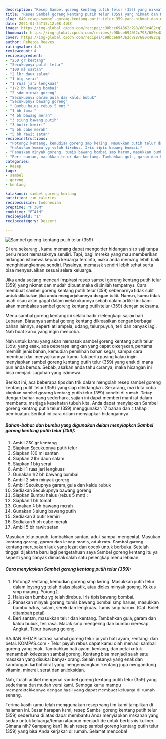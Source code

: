 ```yaml
---
description: "Resep Sambel goreng kentang putih telur (359) yang nikmat dan Mudah Dibuat"
title: "Resep Sambel goreng kentang putih telur (359) yang nikmat dan Mudah Dibuat"
slug: 649-resep-sambel-goreng-kentang-putih-telur-359-yang-nikmat-dan-mudah-dibuat
date: 2021-03-24T15:12:08.410Z
image: https://img-global.cpcdn.com/recipes/c98bce694362c798/680x482cq70/sambel-goreng-kentang-putih-telur-359-foto-resep-utama.jpg
thumbnail: https://img-global.cpcdn.com/recipes/c98bce694362c798/680x482cq70/sambel-goreng-kentang-putih-telur-359-foto-resep-utama.jpg
cover: https://img-global.cpcdn.com/recipes/c98bce694362c798/680x482cq70/sambel-goreng-kentang-putih-telur-359-foto-resep-utama.jpg
author: Rebecca Reeves
ratingvalue: 4.6
reviewcount: 4
recipeingredient:
- "250 gr kentang"
- "Secukupnya putih telur"
- "100 ml santan"
- "2 lbr daun salam"
- "1 btg serai"
- "1 ruas jari lengkuas"
- "1/2 bh bawang bombai"
- "2 sdm minyak goreng"
- "Secukupnya garam gula dan kaldu bubuk"
- "Secukupnya bawang goreng"
- " Bumbu halus rebus 5 mnt "
- "1 bh tomat"
- "4 bh bawang merah"
- "3 siung bawang putih"
- "3 butir kemiri"
- "5 bh cabe merah"
- "5 bh rawit setan"
recipeinstructions:
- "Potong2 kentang, kemudian goreng smp kering. Masukkan putih telur dalam loyang yg telah dialas plastik, atau dioles minyak goreng. Kukus smp matang. Potong2."
- "Haluskan bumbu yg telah direbus. Iris tipis bawang bombai."
- "Panaskan minyak goreng, tumis bawang bombai smp harum, masukkan bumbu halus, salam, sereh dan lengkuas. Tumis smp harum. (Cat. Boleh ditambah petai)"
- "Beri santan, masukkan telur dan kentang. Tambahkan gula, garam dan kaldu bubuk, tes rasa. Masak smp mengering dan bumbu meresap. Angkat. Tabur bawang goreng."
categories:
- Resep
tags:
- sambel
- goreng
- kentang

katakunci: sambel goreng kentang 
nutrition: 256 calories
recipecuisine: Indonesian
preptime: "PT38M"
cooktime: "PT41M"
recipeyield: "1"
recipecategory: Dessert

---
```



![Sambel goreng kentang putih telur (359)](https://img-global.cpcdn.com/recipes/c98bce694362c798/680x482cq70/sambel-goreng-kentang-putih-telur-359-foto-resep-utama.jpg)

Di era  sekarang , kamu memang dapat mengorder hidangan siap saji tanpa perlu repot memasaknya sendiri. Tapi, bagi mereka yang mau memberikan hidangan istimewa kepada keluarga tercinta, maka anda memang lebih baik menghidangkannya sendiri. Pasalnya, memasak sendiri lebih sehat serta bisa menyesuaikan sesuai selera keluarga.

Jika anda sedang mencari inspirasi resep sambel goreng kentang putih telur (359) yang nikmat dan mudah dibuat,maka di sinilah tempatnya. Cara membuat sambel goreng kentang putih telur (359)  sebenarnya tidak sulit untuk dilakukan jika anda mengerjakannya dengan teliti. Namun, kamu tidak usah risau akan gagal dalam melakukannya 
sebab dalam artikel ini kami akan membahas sambel goreng kentang putih telur (359) dengan seksama.  

Menu sambal goreng kentang ini selalu hadir melengkapi sajian hari Lebaran. Biasanya sambal goreng kentang dikreasikan dengan berbagai bahan lainnya, seperti ati ampela, udang, telur puyuh, teri dan banyak lagi. Nah buat kamu yang ingin mencoba.

Nah untuk kamu yang akan memasak sambel goreng kentang putih telur (359) yang enak, ada beberapa langkah yang dapat dikerjakan, pertama memilih jenis bahan, kemudian pemilihan bahan segar, sampai cara membuat dan menyajikannya. kamu Tak perlu pusing kalau ingin menyiapkan sambel goreng kentang putih telur (359) yang enak di mana pun anda berada. Sebab, asalkan anda  tahu caranya, maka hidangan ini bisa menjadi suguhan yang istimewa.

Berikut ini, ada beberapa tips dan trik dalam mengolah resep sambel goreng kentang putih telur (359) yang siap dihidangkan. Sekarang, mari kita coba siapkan sambel goreng kentang putih telur (359) sendiri di rumah. Tetap dengan bahan yang sederhana, sajian ini dapat memberi manfaat dalam membantu menjaga kesehatan tubuh kita. Anda dapat menyiapkan Sambel goreng kentang putih telur (359) menggunakan 17 bahan dan 4 tahap pembuatan. Berikut ini cara dalam menyiapkan hidangannya.

<!--inarticleads1-->

##### Bahan-bahan dan bumbu yang digunakan dalam menyiapkan Sambel goreng kentang putih telur (359):

1. Ambil 250 gr kentang
1. Siapkan Secukupnya putih telur
1. Siapkan 100 ml santan
1. Siapkan 2 lbr daun salam
1. Siapkan 1 btg serai
1. Ambil 1 ruas jari lengkuas
1. Gunakan 1/2 bh bawang bombai
1. Ambil 2 sdm minyak goreng
1. Ambil Secukupnya garam, gula dan kaldu bubuk
1. Sediakan Secukupnya bawang goreng
1. Siapkan  Bumbu halus (rebus 5 mnt) :
1. Siapkan 1 bh tomat
1. Gunakan 4 bh bawang merah
1. Gunakan 3 siung bawang putih
1. Sediakan 3 butir kemiri
1. Sediakan 5 bh cabe merah
1. Ambil 5 bh rawit setan


Masukan telur puyuh, tambahkan santan, aduk sampai mengental. Masukan kentang goreng, garam dan kecap manis, aduk rata. Sambal goreng kentang merupakan lauk yang lezat dan cocok untuk berbuka. Setelah tinggal dijakarta baru lagi pengetahuan saya Sambel goreng kentang itu ya seperti yang banyak dimasak salah satu pelengkap menu lebaran. 

<!--inarticleads2-->

##### Cara menyiapkan Sambel goreng kentang putih telur (359):

1. Potong2 kentang, kemudian goreng smp kering. Masukkan putih telur dalam loyang yg telah dialas plastik, atau dioles minyak goreng. Kukus smp matang. Potong2.
1. Haluskan bumbu yg telah direbus. Iris tipis bawang bombai.
1. Panaskan minyak goreng, tumis bawang bombai smp harum, masukkan bumbu halus, salam, sereh dan lengkuas. Tumis smp harum. (Cat. Boleh ditambah petai)
1. Beri santan, masukkan telur dan kentang. Tambahkan gula, garam dan kaldu bubuk, tes rasa. Masak smp mengering dan bumbu meresap. Angkat. Tabur bawang goreng.


SAJIAN SEDAPIlustrasi sambal goreng telur puyuh hati ayam, kentang, dan petai. KOMPAS.com - Telur puyuh rebus dapat kamu olah menjadi sambal goreng yang enak. Tambahkan hati ayam, kentang, dan petai untuk menambah kelezatan sambal goreng. Kentang bisa menjadi salah satu masakan yang disukai banyak orang. Selain rasanya yang enak dan kandungan karbohidrat yang mengenyangkan, kentang juga mengandung vitamin, mineral, serat dan antioksidan. 

Nah, itulah artikel mengenai  sambel goreng kentang putih telur (359)  yang sederhana dan mudah versi kami. Semoga kamu mampu mempraktekkannya dengan hasil yang dapat membuat keluarga di rumah senang. 

Terima kasih kamu telah menggunakan resep yang tim kami tampilkan di halaman ini. Besar harapan kami, resep  Sambel goreng kentang putih telur (359) sederhana di atas dapat membantu Anda menyiapkan makanan yang sedap untuk keluarga/teman ataupun menjadi ide untuk berbisnis kuliner. Gimana nih? Gampang kan? Itulah resep sambel goreng kentang putih telur (359) yang bisa Anda kerjakan di rumah. Selamat mencoba!


